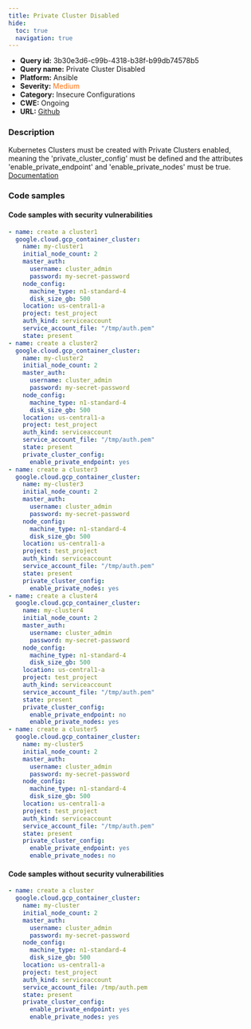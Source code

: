 ```yaml
---
title: Private Cluster Disabled
hide:
  toc: true
  navigation: true
---
```


<style>
  .highlight .hll {
    background-color: #ff171742;
  }
  .md-content {
    max-width: 1100px;
    margin: 0 auto;
  }
</style>

-   **Query id:** 3b30e3d6-c99b-4318-b38f-b99db74578b5
-   **Query name:** Private Cluster Disabled
-   **Platform:** Ansible
-   **Severity:** <span style="color:#ff7213">Medium</span>
-   **Category:** Insecure Configurations
-   **CWE:** Ongoing
-   **URL:** [Github](https://github.com/Checkmarx/kics/tree/master/assets/queries/ansible/gcp/private_cluster_disabled)

### Description
Kubernetes Clusters must be created with Private Clusters enabled, meaning the 'private_cluster_config' must be defined and the attributes 'enable_private_endpoint' and 'enable_private_nodes' must be true.<br>
[Documentation](https://docs.ansible.com/ansible/latest/collections/google/cloud/gcp_container_cluster_module.html)

### Code samples
#### Code samples with security vulnerabilities
```yaml title="Positive test num. 1 - yaml file" hl_lines="2 66 48 85 31"
- name: create a cluster1
  google.cloud.gcp_container_cluster:
    name: my-cluster1
    initial_node_count: 2
    master_auth:
      username: cluster_admin
      password: my-secret-password
    node_config:
      machine_type: n1-standard-4
      disk_size_gb: 500
    location: us-central1-a
    project: test_project
    auth_kind: serviceaccount
    service_account_file: "/tmp/auth.pem"
    state: present
- name: create a cluster2
  google.cloud.gcp_container_cluster:
    name: my-cluster2
    initial_node_count: 2
    master_auth:
      username: cluster_admin
      password: my-secret-password
    node_config:
      machine_type: n1-standard-4
      disk_size_gb: 500
    location: us-central1-a
    project: test_project
    auth_kind: serviceaccount
    service_account_file: "/tmp/auth.pem"
    state: present
    private_cluster_config:
      enable_private_endpoint: yes
- name: create a cluster3
  google.cloud.gcp_container_cluster:
    name: my-cluster3
    initial_node_count: 2
    master_auth:
      username: cluster_admin
      password: my-secret-password
    node_config:
      machine_type: n1-standard-4
      disk_size_gb: 500
    location: us-central1-a
    project: test_project
    auth_kind: serviceaccount
    service_account_file: "/tmp/auth.pem"
    state: present
    private_cluster_config:
      enable_private_nodes: yes
- name: create a cluster4
  google.cloud.gcp_container_cluster:
    name: my-cluster4
    initial_node_count: 2
    master_auth:
      username: cluster_admin
      password: my-secret-password
    node_config:
      machine_type: n1-standard-4
      disk_size_gb: 500
    location: us-central1-a
    project: test_project
    auth_kind: serviceaccount
    service_account_file: "/tmp/auth.pem"
    state: present
    private_cluster_config:
      enable_private_endpoint: no
      enable_private_nodes: yes
- name: create a cluster5
  google.cloud.gcp_container_cluster:
    name: my-cluster5
    initial_node_count: 2
    master_auth:
      username: cluster_admin
      password: my-secret-password
    node_config:
      machine_type: n1-standard-4
      disk_size_gb: 500
    location: us-central1-a
    project: test_project
    auth_kind: serviceaccount
    service_account_file: "/tmp/auth.pem"
    state: present
    private_cluster_config:
      enable_private_endpoint: yes
      enable_private_nodes: no

```


#### Code samples without security vulnerabilities
```yaml title="Negative test num. 1 - yaml file"
- name: create a cluster
  google.cloud.gcp_container_cluster:
    name: my-cluster
    initial_node_count: 2
    master_auth:
      username: cluster_admin
      password: my-secret-password
    node_config:
      machine_type: n1-standard-4
      disk_size_gb: 500
    location: us-central1-a
    project: test_project
    auth_kind: serviceaccount
    service_account_file: /tmp/auth.pem
    state: present
    private_cluster_config:
      enable_private_endpoint: yes
      enable_private_nodes: yes

```
